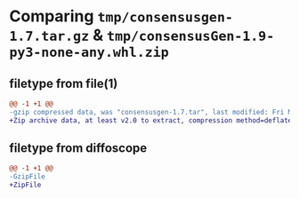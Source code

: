 # Comparing `tmp/consensusgen-1.7.tar.gz` & `tmp/consensusGen-1.9-py3-none-any.whl.zip`

## filetype from file(1)

```diff
@@ -1 +1 @@
-gzip compressed data, was "consensusgen-1.7.tar", last modified: Fri May 31 13:39:54 2024, max compression
+Zip archive data, at least v2.0 to extract, compression method=deflate
```

## filetype from diffoscope

```diff
@@ -1 +1 @@
-GzipFile
+ZipFile
```

